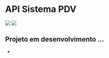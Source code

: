 <h1>API Sistema PDV</h1>

<img src="https://img.shields.io/badge/VERSION-0.01-orange"> <img src="https://img.shields.io/badge/STATUS-EM%20DESENVOLVIMENTO-brightgreen">

##

<h2>Projeto em desenvolvimento ... </h2>

-
